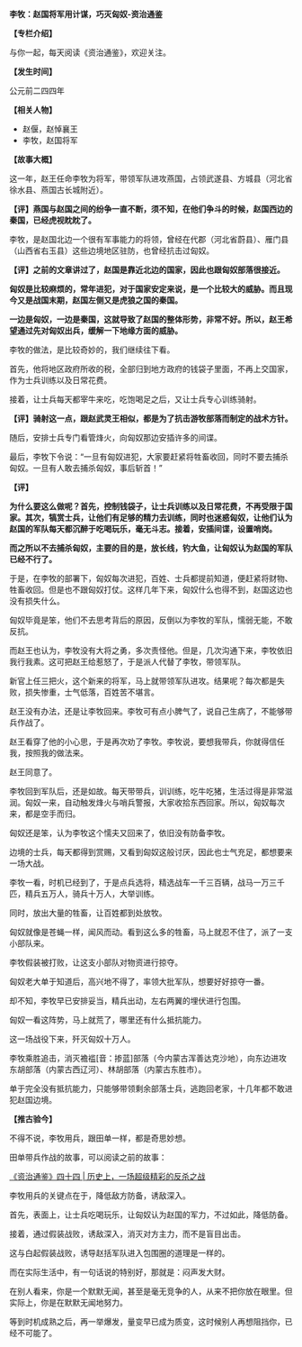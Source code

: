 **李牧：赵国将军用计谋，巧灭匈奴-资治通鉴**

**【专栏介绍】**

与你一起，每天阅读《资治通鉴》，欢迎关注。

**【发生时间】**

公元前二四四年

**【相关人物】**

- 赵偃，赵悼襄王
- 李牧，赵国将军

**【故事大概】**

这一年，赵王任命李牧为将军，带领军队进攻燕国，占领武遂县、方城县（河北省徐水县、燕国古长城附近）。

**【评】燕国与赵国之间的纷争一直不断，须不知，在他们争斗的时候，赵国西边的秦国，已经虎视眈眈了。**

李牧，是赵国北边一个很有军事能力的将领，曾经在代郡（河北省蔚县）、雁门县（山西省右玉县）这些边境地区驻防，也曾经抗击过匈奴。

**【评】之前的文章讲过了，赵国是靠近北边的国家，因此也跟匈奴部落很接近。**

**匈奴是比较麻烦的，常年进犯，对于国家安定来说，是一个比较大的威胁。而且现今又是战国末期，赵国左侧又是虎狼之国的秦国。**

**一边是匈奴，一边是秦国，这就导致了赵国的整体形势，非常不好。所以，赵王希望通过先对匈奴出兵，缓解一下地缘方面的威胁。**

李牧的做法，是比较奇妙的，我们继续往下看。

首先，他将地区政府所收的税，全部归到地方政府的钱袋子里面，不再上交国家，作为士兵训练以及日常花费。

接着，让士兵每天都宰牛来吃，吃饱喝足之后，又让士兵专心训练骑射。

**【评】骑射这一点，跟赵武灵王相似，都是为了抗击游牧部落而制定的战术方针。**

随后，安排士兵专门看管烽火，向匈奴那边安插许多的间谍。

最后，李牧下令说：“一旦有匈奴进犯，大家要赶紧将牲畜收回，同时不要去捕杀匈奴。一旦有人敢去捕杀匈奴，事后斩首！”

**【评】**

**为什么要这么做呢？首先，控制钱袋子，让士兵训练以及日常花费，不再受限于国家。其次，犒赏士兵，让他们有足够的精力去训练，同时也迷惑匈奴，让他们认为赵国的军队每天都沉醉于吃喝玩乐，毫无斗志。接着，安插间谍，设置哨岗。**

**而之所以不去捕杀匈奴，主要的目的是，放长线，钓大鱼，让匈奴认为赵国的军队已经不行了。**

于是，在李牧的部署下，匈奴每次进犯，百姓、士兵都提前知道，便赶紧将财物、牲畜收回。但是也不跟匈奴打仗。这样几年下来，匈奴什么也得不到，赵国这边也没有损失什么。

匈奴毕竟是笨，他们不去思考背后的原因，反倒以为李牧的军队，懦弱无能，不敢反抗。

而赵王也认为，李牧没有大将之勇，多次责怪他。但是，几次沟通下来，李牧依旧我行我素。这可把赵王给惹怒了，于是派人代替了李牧，带领军队。

新官上任三把火，这个新来的将军，马上就带领军队进攻。结果呢？每次都是失败，损失惨重，士气低落，百姓苦不堪言。

赵王没有办法，还是让李牧回来。李牧可有点小脾气了，说自己生病了，不能够带兵作战了。

赵王看穿了他的小心思，于是再次劝了李牧。李牧说，要想我带兵，你就得信任我，按照我的做法来。

赵王同意了。

李牧回到军队后，还是如故。每天带带兵，训训练，吃牛吃猪，生活过得是非常滋润。匈奴一来，自动触发烽火与哨兵警报，大家收拾东西回家。所以，匈奴每次来，都是空手而归。

匈奴还是笨，认为李牧这个懦夫又回来了，依旧没有防备李牧。

边境的士兵，每天都得到赏赐，又看到匈奴这般讨厌，因此也士气充足，都想要来一场大战。

李牧一看，时机已经到了，于是点兵选将，精选战车一千三百辆，战马一万三千匹，精兵五万人，骑兵十万人，大举训练。

同时，放出大量的牲畜，让百姓都到处放牧。

匈奴就像是苍蝇一样，闻风而动。看到这么多的牲畜，马上就忍不住了，派了一支小部队来。

李牧假装被打败，让这支小部队对物资进行掠夺。

匈奴老大单于知道后，高兴地不得了，率领大批军队，想要好好掠夺一番。

却不知，李牧早已安排妥当，精兵出动，左右两翼的埋伏进行包围。

匈奴一看这阵势，马上就荒了，哪里还有什么抵抗能力。

这一场战役下来，歼灭匈奴十万人。

李牧乘胜追击，消灭襜褴[音：掺蓝]部落（今内蒙古浑善达克沙地），向东边进攻东胡部落（内蒙古西辽河）、林胡部落（内蒙古东胜市）。

单于完全没有抵抗能力，只能够带领剩余部落士兵，逃跑回老家，十几年都不敢进犯赵国边境。

**【推古验今】**

不得不说，李牧用兵，跟田单一样，都是奇思妙想。

田单带兵作战的故事，可以阅读之前的故事：

[《资治通鉴》四十四 | 历史上，一场超级精彩的反杀之战](https://www.toutiao.com/i6763030959974515207/?group_id=6763030959974515207)

李牧用兵的关键点在于，降低敌方防备，诱敌深入。

首先，表面上，让士兵吃喝玩乐，让匈奴认为赵国的军力，不过如此，降低防备。

接着，通过假装战败，诱敌深入，消灭对方主力，而不是盲目出击。

这与白起假装战败，诱导赵括军队进入包围圈的道理是一样的。

而在实际生活中，有一句话说的特别好，那就是：闷声发大财。

在别人看来，你是一个默默无闻，甚至是毫无竞争的人，从来不把你放在眼里。但实际上，你是在默默无闻地努力。

等到时机成熟之后，再一举爆发，量变早已成为质变，这时候别人再想阻挡你，已经不可能了。
